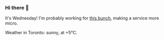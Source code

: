 ### Hi there :wave:

It's Wednesday! I'm probably working for [this bunch](https://github.com/kohofinancial), making a service more micro.

Weather in Toronto: sunny, at +5°C.

